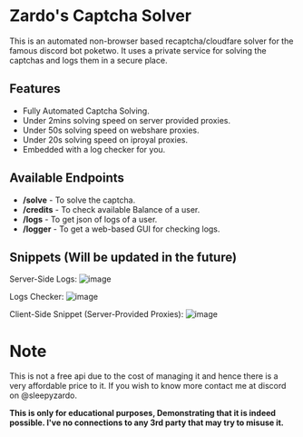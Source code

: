 # Zardo's Captcha Solver

This is an automated non-browser based recaptcha/cloudfare solver for the famous discord bot poketwo. It uses a private service for solving the captchas and logs them in a secure place. 

## Features
- Fully Automated Captcha Solving.
- Under 2mins solving speed on server provided proxies.
- Under 50s solving speed on webshare proxies.
- Under 20s solving speed on iproyal proxies.
- Embedded with a log checker for you.

## Available Endpoints
- **/solve** - To solve the captcha.
- **/credits** - To check available Balance of a user.
- **/logs** - To get json of logs of a user.
- **/logger** - To get a web-based GUI for checking logs.

## Snippets (Will be updated in the future)
Server-Side Logs:
![image](https://github.com/sleepyzardo/ZardoCaptchaSolver/assets/88527682/5c5a601e-1993-4056-8d9a-e80ec610abc9)

Logs Checker:
![image](https://github.com/sleepyzardo/captcha_solver/assets/88527682/7ed4ce03-65ab-4eae-b0b7-d58a97e8d931)

Client-Side Snippet (Server-Provided Proxies):
![image](https://github.com/sleepyzardo/ZardoCaptchaSolver/assets/88527682/1d71ab12-af3d-4ac6-b5b1-105a75527f79)


# Note
This is not a free api due to the cost of managing it and hence there is a very affordable price to it. If you wish to know more contact me at discord on @sleepyzardo.


**This is only for educational purposes, Demonstrating that it is indeed possible. I've no connections to any 3rd party that may try to misuse it.**
